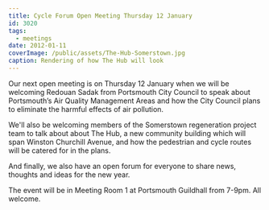 ```yaml
---
title: Cycle Forum Open Meeting Thursday 12 January
id: 3020
tags:
  - meetings
date: 2012-01-11
coverImage: /public/assets/The-Hub-Somerstown.jpg
caption: Rendering of how The Hub will look
---
```


Our next open meeting is on Thursday 12 January when we will be welcoming Redouan Sadak from Portsmouth City Council to speak about Portsmouth’s Air Quality Management Areas and how the City Council plans to eliminate the harmful effects of air pollution.

We'll also be welcoming members of the Somerstown regeneration project team to talk about about The Hub, a new community building which will span Winston Churchill Avenue, and how the pedestrian and cycle routes will be catered for in the plans.

And finally, we also have an open forum for everyone to share news, thoughts and ideas for the new year.

The event will be in Meeting Room 1 at Portsmouth Guildhall from 7-9pm. All welcome.
